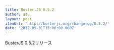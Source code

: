```yaml
---
title: Buster.JS 0.5.2
author: azu
layout: post
itemUrl: 'http://busterjs.org/changelog/0.5.2/'
date: '2012-05-31T15:00:00.000Z'
---
```

BusterJS 0.5.2リリース
